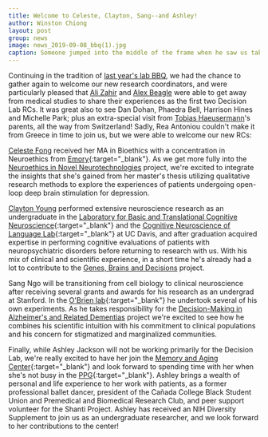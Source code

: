 ```yaml
---
title: Welcome to Celeste, Clayton, Sang--and Ashley!
author: Winston Chiong
layout: post
group: news
image: news_2019-09-08_bbq(1).jpg
caption: Someone jumped into the middle of the frame when he saw us taking a picture again... 
---
```


Continuing in the tradition of [last year's lab BBQ](/news/2018/bbq-and-team/index.html), 
we had the chance to gather again to welcome our new research coordinators, and 
were particularly pleased that [Ali Zahir](/team/index.html#Ali-Zahir) and 
[Alex Beagle](/team/index.html#Alex-Beagle) were able to get away from medical 
studies to share their experiences as the first two Decision Lab RCs. It was 
great also to see Dan Dohan, Phaedra Bell, Harrison Hines and Michelle Park; 
plus an extra-special visit from [Tobias Haeusermann](/team/index.html#Tobias-Haeusermann)'s
parents, all the way from Switzerland! Sadly, Rea Antoniou couldn't make it from 
Greece in time to join us, but we were able to welcome our new RCs:

[Celeste Fong](/team/index.html#Celeste-Fong) received her MA in Bioethics with 
a concentration in Neuroethics from 
[Emory](http://ethics.emory.edu/mabioethics/curriculum/certificates/neruoethicscertifcate.html){:target="\_blank"}. 
As we get more fully into the [Neuroethics in Novel Neurotechnologies](/projects/index.html#neurotech) 
project, we're excited to integrate the insights that she's gained from her 
master's thesis utilizing qualitative research methods to explore the experiences 
of patients undergoing open-loop deep brain stimulation for depression. 

[Clayton Young](/team/index.html#Clayton-Young) performed extensive neuroscience 
research as an undergraduate in the 
[Laboratory for Basic and Translational Cognitive Neuroscience](https://lucklab.ucdavis.edu/){:target="\_blank"} 
and the [Cognitive Neuroscience of Language Lab](https://swaab.faculty.ucdavis.edu/){:target="\_blank"} 
at UC Davis, and after graduation acquired expertise in performing cognitive 
evaluations of patients with neuropsychiatric disorders before returning to 
research with us. With his mix of clinical and scientific experience, in a short 
time he's already had a lot to contribute to the 
[Genes, Brains and Decisions](/projects/index.html#gbd) project. 

Sang Ngo will be transitioning from cell biology to 
clinical neuroscience after receiving several grants and awards for his research 
as an undergrad at Stanford. In the [O'Brien lab](http://www.stemdynamics.org/index.html){:target="\_blank"} 
he undertook several of his own experiments. As he takes responsibility for the 
[Decision-Making in Alzheimer's and Related Dementias](/projects/index.html#dma) 
project we're excited to see how he combines his scientific intuition with his 
commitment to clinical populations and his concern for stigmatized and 
marginalized communities. 

Finally, while Ashley Jackson will not be working primarily 
for the Decision Lab, we're really excited to have her join the 
[Memory and Aging Center](https://memory.ucsf.edu){:target="\_blank"} and look 
forward to spending time with her when she's not busy in the 
[PPG](https://memory.ucsf.edu/frontotemporal-dementia-genes-images-and-emotions){:target="\_blank"}. 
Ashley brings a wealth of personal and life experience to her work with patients, 
as a former professional ballet dancer, president of the Cañada College Black 
Student Union and Premedical and Biomedical Research Club, and peer support 
volunteer for the Shanti Project. Ashley has received an NIH Diversity Supplement 
to join us as an undergraduate researcher, and we look forward to her 
contributions to the center!
